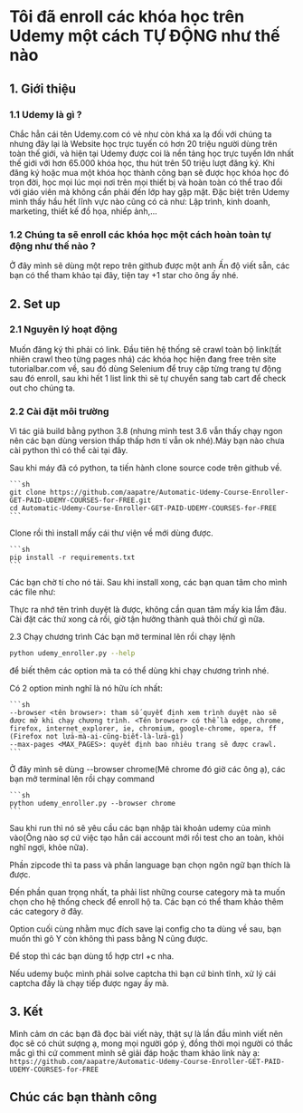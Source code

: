 # Tôi đã enroll các khóa học trên Udemy một cách TỰ ĐỘNG như thế nào

## 1. Giới thiệu

### 1.1 Udemy là gì ?

Chắc hẳn cái tên Udemy.com có vẻ như còn khá xa lạ đối với chúng ta nhưng đây lại là Website học trực tuyến có hơn 20 triệu người dùng trên toàn thế giới, và hiện tại Udemy được coi là nền tảng học trực tuyến lớn nhất thế giới với hơn 65.000 khóa học, thu hút trên 50 triệu lượt đăng ký. Khi đăng ký hoặc mua một khóa học thành công bạn sẽ được học khóa học đó trọn đời, học mọi lúc mọi nơi trên mọi thiết bị và hoàn toàn có thể trao đổi với giáo viên mà không cần phải đến lớp hay gặp mặt. Đặc biệt trên Udemy mình thấy hầu hết lĩnh vực nào cũng có cả như: Lập trình, kinh doanh, marketing, thiết kế đồ họa, nhiếp ảnh,…

### 1.2 Chúng ta sẽ enroll các khóa học một cách hoàn toàn tự động như thế nào ?

Ở đây mình sẽ dùng một repo trên github được một anh Ấn độ viết sẵn, các bạn có thể tham khảo tại đây, tiện tay +1 star cho ông ấy nhé.

## 2. Set up

### 2.1 Nguyên lý hoạt động

Muốn đăng ký thì phải có link. Đầu tiên hệ thống sẽ crawl toàn bộ link(tất nhiên crawl theo từng pages nhá) các khóa học hiện đang free trên site tutorialbar.com về, sau đó dùng Selenium để truy cập từng trang tự động sau đó enroll, sau khi hết 1 list link thì sẽ tự chuyển sang tab cart để check out cho chúng ta.

### 2.2 Cài đặt môi trường

Vì tác giả build bằng python 3.8 (nhưng mình test 3.6 vẫn thấy chạy ngon nên các bạn dùng version thấp thấp hơn tí vẫn ok nhé).Máy bạn nào chưa cài python thì có thể cài tại đây.

Sau khi máy đã có python, ta tiến hành clone source code trên github về.

    ```sh
    git clone https://github.com/aapatre/Automatic-Udemy-Course-Enroller-GET-PAID-UDEMY-COURSES-for-FREE.git
    cd Automatic-Udemy-Course-Enroller-GET-PAID-UDEMY-COURSES-for-FREE
    ```

Clone rồi thì install mấy cái thư viện về mới dùng được.

    ```sh
    pip install -r requirements.txt
    ```

Các bạn chờ tí cho nó tải. Sau khi install xong, các bạn quan tâm cho mình các file như:

Thực ra nhớ tên trình duyệt là được, không cần quan tâm mấy kia lắm đâu.
Cài đặt các thứ xong cả rồi, giờ tận hưởng thành quả thôi chứ gì nữa.

2.3 Chạy chương trình
Các bạn mở terminal lên rồi chạy lệnh

```sh
python udemy_enroller.py --help
```

để biết thêm các option mà ta có thể dùng khi chạy chương trình nhé.

Có 2 option mình nghĩ là nó hữu ích nhất:

    ```sh
    --browser <tên browser>: tham số quyết định xem trình duyệt nào sẽ được mở khi chạy chương trình. <Tên browser> có thể là edge, chrome, firefox, internet_explorer, ie, chromium, google-chrome, opera, ff (Firefox not lửa-mà-ai-cũng-biết-là-lửa-gì)
    --max-pages <MAX_PAGES>: quyết định bao nhiêu trang sẽ được crawl.
    ```

Ở đây mình sẽ dùng --browser chrome(Mê chrome đó giờ các ông ạ), các bạn mở terminal lên rồi chạy command

    ```sh
    python udemy_enroller.py --browser chrome
    ```

Sau khi run thì nó sẽ yêu cầu các bạn nhập tài khoản udemy của mình vào(Ông nào sợ cứ việc tạo hẳn cái account mới rồi test cho an toàn, khỏi nghĩ ngợi, khỏe nữa).

Phần zipcode thì ta pass và phần language bạn chọn ngôn ngữ bạn thích là được.

Đến phần quan trọng nhất, ta phải list những course category mà ta muốn chọn cho hệ thống check để enroll hộ ta. Các bạn có thể tham khảo thêm các category ở đây.

Option cuối cùng nhằm mục đích save lại config cho ta dùng về sau, bạn muốn thì gõ Y còn không thì pass bằng N cũng được.

Để stop thì các bạn dùng tổ hợp ctrl +c nha.

Nếu udemy buộc mình phải solve captcha thì bạn cứ bình tĩnh, xử lý cái captcha đấy là chạy tiếp được ngay ấy mà.

## 3. Kết

Mình cảm ơn các bạn đã đọc bài viết này, thật sự là lần đầu mình viết nên đọc sẽ có chút sượng ạ, mong mọi người góp ý, đồng thời mọi người có thắc mắc gì thì cứ comment mình sẽ giải đáp hoặc tham khảo link này ạ:
`https://github.com/aapatre/Automatic-Udemy-Course-Enroller-GET-PAID-UDEMY-COURSES-for-FREE`

## Chúc các bạn thành công
